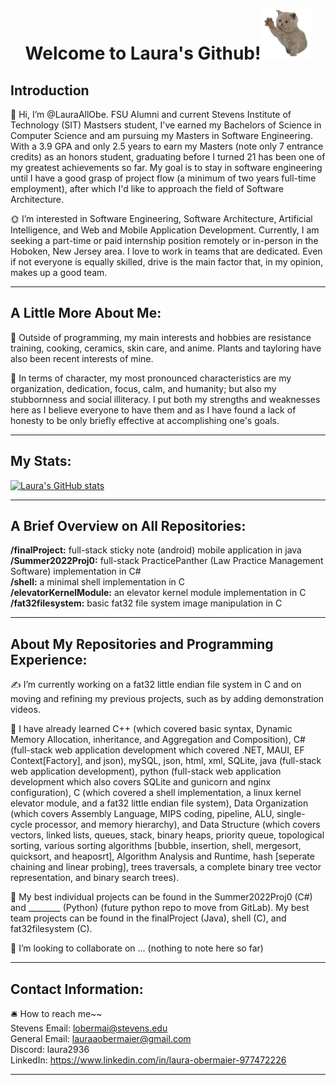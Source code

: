 # <h1 align="center">Welcome to Laura's Github!<img src="https://github.com/LauraAllObe/LauraAllObe/blob/main/1311416_eb367.gif" width="80" height="80" /></h1>

## Introduction
🫡 Hi, I’m @LauraAllObe. FSU Alumni and current Stevens Institute of Technology (SIT) Mastsers student, I've earned my 
Bachelors of Science in Computer Science and am pursuing my Masters in Software Engineering. With a 3.9 GPA and only 
2.5 years to earn my Masters (note only 7 entrance credits) as an honors student, graduating before I turned 21 has been
one of my greatest achievements so far. My goal is to stay in software engineering until I have a good grasp of project 
flow (a minimum of two years full-time employment), after which I'd like to approach the field of Software Architecture.

🌞 I’m interested in Software Engineering, Software Architecture, Artificial Intelligence, and Web and Mobile Application
Development. Currently, I am seeking a part-time or paid internship position remotely or in-person in the Hoboken, 
New Jersey area. I love to work in teams that are dedicated. Even if not everyone is equally skilled, drive is the main 
factor that, in my opinion, makes up a good team.
___
## A Little More About Me:
🧸 Outside of programming, my main interests and hobbies are resistance training, cooking, ceramics, skin care, and 
anime. Plants and tayloring have also been recent interests of mine. 

🍯 In terms of character, my most pronounced characteristics are my organization, dedication, focus, calm, and humanity;
but also my stubbornness and social illiteracy. I put both my strengths and weaknesses here as I believe everyone to have
them and as I have found a lack of honesty to be only briefly effective at accomplishing one's goals.
___
## My Stats:
[![Laura's GitHub stats](https://github-readme-stats.vercel.app/api?username=LauraAllObe&theme=rose)](https://github.com/anuraghazra/github-readme-stats)
___
## A Brief Overview on All Repositories:
**/finalProject:** full-stack sticky note (android) mobile application in java  
**/Summer2022Proj0:** full-stack PracticePanther (Law Practice Management Software) implementation in C#  
**/shell:** a minimal shell implementation in C  
**/elevatorKernelModule:** an elevator kernel module implementation in C  
**/fat32filesystem:** basic fat32 file system image manipulation in C  
___ 
## About My Repositories and Programming Experience:
✍️ I’m currently working on a fat32 little endian file system in C and on moving and refining my previous projects, 
such as by adding demonstration videos.

📒 I have already learned C++ (which covered basic syntax, Dynamic Memory Allocation, inheritance, and Aggregation and 
Composition), C# (full-stack web application development which covered .NET, MAUI, EF Context[Factory], and json), mySQL, 
json, html, xml, SQLite, java (full-stack web application development), python (full-stack web application development 
which also covers SQLite and gunicorn and nginx configuration), C (which covered a shell implementation, a linux kernel 
elevator module, and a fat32 little endian file system), Data Organization (which covers Assembly Language, MIPS coding, 
pipeline, ALU, single-cycle processor, and memory hierarchy), and Data Structure (which covers vectors, linked lists, 
queues, stack, binary heaps, priority queue, topological sorting, various sorting algorithms [bubble, insertion, shell, 
mergesort, quicksort, and heaposrt], Algorithm Analysis and Runtime, hash [seperate chaining and linear probing], trees 
traversals, a complete binary tree vector representation, and binary search trees).

📜 My best individual projects can be found in the Summer2022Proj0 (C#) and ________ (Python) (future python repo to move 
from GitLab). My best team projects can be found in the finalProject (Java), shell (C), and fat32filesystem (C).

🤝 I’m looking to collaborate on ... (nothing to note here so far)
___
## Contact Information:
🛎️ How to reach me~~  
Stevens Email: lobermai@stevens.edu  
General Email: lauraaobermaier@gmail.com  
Discord: laura2936  
LinkedIn: https://www.linkedin.com/in/laura-obermaier-977472226  
___
